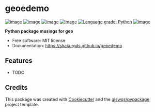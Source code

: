# geoedemo


[![image](https://img.shields.io/pypi/v/geoedemo.svg)](https://pypi.python.org/pypi/geoedemo)
[![image](https://binder.pangeo.io/badge_logo.svg)](https://binder.pangeo.io/v2/gh/shakurgds/geemap/master)
[![image](https://img.shields.io/pypi/v/geemap.svg)](https://pypi.python.org/pypi/geoedemo)
[![image](https://pepy.tech/badge/geemap)](https://pepy.tech/project/geoedemo)
[![Language grade: Python](https://img.shields.io/lgtm/grade/python/g/giswqs/geemap.svg?logo=lgtm&logoWidth=18)](https://lgtm.com/projects/g/shakurgds/geoedemo/context:python)
[![image](https://img.shields.io/badge/License-MIT-yellow.svg)](https://opensource.org/licenses/MIT)


**Python package musings for geo**


-   Free software: MIT license
-   Documentation: https://shakurgds.github.io/geoedemo
    

## Features

-   TODO

## Credits

This package was created with [Cookiecutter](https://github.com/cookiecutter/cookiecutter) and the [giswqs/pypackage](https://github.com/giswqs/pypackage) project template.
